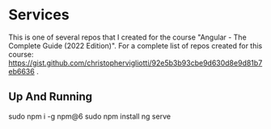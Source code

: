 # Services

This is one of several repos that I created for the course "Angular - The Complete Guide (2022 Edition)". For a complete list of repos created for this course: https://gist.github.com/christophervigliotti/92e5b3b93cbe9d630d8e9d81b7eb6636 .

## Up And Running

sudo npm i -g npm@6
sudo npm install
ng serve